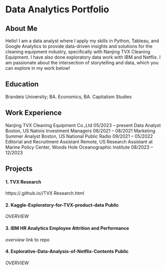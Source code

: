 # Data Analytics Portfolio

## About Me
Hello! I am a data analyst where I apply my skills in Python, Tableau, and Google Analytics to provide data-driven insights and solutions for the cleaning equipment industry, specifically with Nanjing TVX Cleaning Equipment. I have also done exploratory data work with IBM and Netflix. I am passionate about the intersection of storytelling and data, which you can explore in my work below!

## Education
Brandeis University; BA. Economics, BA. Capitalism Studies

## Work Experience
Nanjing TVX Cleaning Equipment Co.,Ltd 05/2023 – present Data Analyst Boston, US 
Natixis Investment Managers 06/2021 – 08/2021 Marketing Summer Analyst Boston, US
National Public Radio 09/2021 – 05/2022 Editorial and Recruitment Assistant Remote, US 
Research Assistant at Marine Policy Center, Woods Hole Oceanographic Institute 08/2023 – 12/2023 

## Projects

#### 1. TVX Research 
https://<yatongshi>.github.io/<Portfolio>/TVX Research.html

#### 2. Kaggle-Exploratory-for-TVX-product-data Public
*OVERVIEW*

#### 3. IBM HR Analytics Employee Attrition and Performance
*overview*
link to repo

#### 4. Explorative-Data-Analysis-of-Netflix-Contents Public
*OVERVIEW*

<br/>
